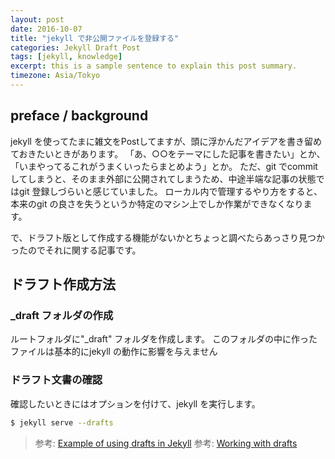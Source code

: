 ```yaml
---
layout: post
date: 2016-10-07
title: "jekyll で非公開ファイルを登録する"
categories: Jekyll Draft Post
tags: [jekyll, knowledge]
excerpt: this is a sample sentence to explain this post summary.
timezone: Asia/Tokyo
---
```


## preface / background

jekyll を使ってたまに雑文をPostしてますが、頭に浮かんだアイデアを書き留めておきたいときがあります。
「あ、○○をテーマにした記事を書きたい」とか、
「いまやってるこれがうまくいったらまとめよう」とか。
ただ、git でcommit してしまうと、そのまま外部に公開されてしまうため、中途半端な記事の状態ではgit 登録しづらいと感じていました。
ローカル内で管理するやり方をすると、本来のgit の良さを失うというか特定のマシン上でしか作業ができなくなります。

で、ドラフト版として作成する機能がないかとちょっと調べたらあっさり見つかったのでそれに関する記事です。

## ドラフト作成方法

### _draft フォルダの作成

ルートフォルダに"_draft" フォルダを作成します。
このフォルダの中に作ったファイルは基本的にjekyll の動作に影響を与えません

### ドラフト文書の確認

確認したいときにはオプションを付けて、jekyll を実行します。

````sh
$ jekyll serve --drafts
````


> 参考: [Example of using drafts in Jekyll]()
> 参考: [Working with drafts](https://jekyllrb.com/docs/drafts/)